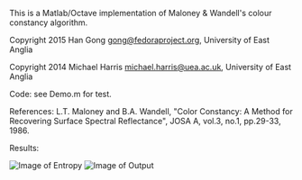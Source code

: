 This is a Matlab/Octave implementation of Maloney & Wandell's colour constancy algorithm.

Copyright 2015 Han Gong <gong@fedoraproject.org>, University of East Anglia

Copyright 2014 Michael Harris <michael.harris@uea.ac.uk>, University of East Anglia

Code: see Demo.m for test.

References:
    L.T. Maloney and B.A. Wandell, "Color Constancy: A Method for Recovering Surface
    Spectral Reflectance", JOSA A, vol.3, no.1, pp.29-33, 1986. 

Results:

![Image of Entropy](http://cs.bath.ac.uk/~hg299/cons_curve.png)
![Image of Output](http://cs.bath.ac.uk/~hg299/cons_vis.png)
